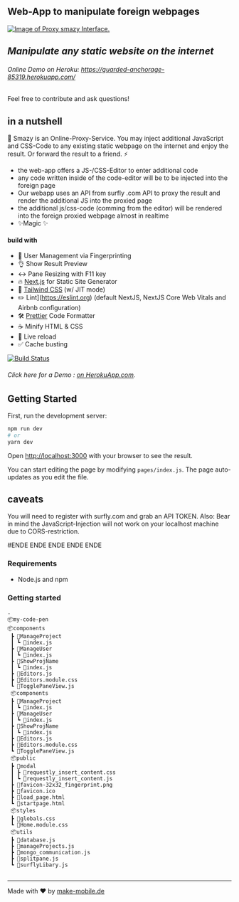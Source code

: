 



## Web-App to manipulate   foreign webpages


[![Image of Proxy smazy Interface.](https://content.screencast.com/users/stefanibus/folders/Capture/media/0d963ef3-c669-485b-b80f-17b192fdb860/LWR_Recording.png 'Image of Proxy smazy Interface.')](https://guarded-anchorage-85319.herokuapp.com/?projectQuery=60fe83abd8d488002d4c3dec)

## _Manipulate any static website on the internet_

###### Online Demo on Heroku:  https://guarded-anchorage-85319.herokuapp.com/
Feel free to contribute and ask questions!




## in a nutshell
🚀  Smazy is an Online-Proxy-Service. You  may inject  additional  JavaScript and CSS-Code to any existing static webpage on the internet and enjoy the result. Or forward the result to a friend. ⚡️

 - the web-app offers a JS-/CSS-Editor to enter additional code
 - any code written inside of the code-editor will be to be injected into the foreign page
 - Our webapp uses an API from  surfly .com API to proxy the result and render the additional JS into the proxied page
 - the additional js/css-code (comming from the editor) will be rendered into the foreign proxied webpage almost in realtime
 - ✨Magic ✨



#### build with 
- 🦁 User Management via Fingerprinting
-  👌 Show Result Preview  
- ↔  Pane Resizing with F11 key 
- 🔥 [Next.js](https://nextjs.org) for Static Site Generator 
- 🎨 [Tailwind CSS](https://tailwindcss.com) (w/ JIT mode) 
- ✏️ Lint](https://eslint.org) (default NextJS, NextJS Core Web Vitals and Airbnb configuration)
- 🛠 [Prettier](https://prettier.io) Code Formatter    
- ☕ Minify HTML & CSS
- 💨 Live reload
- ✅ Cache busting
  



[![Build Status](https://travis-ci.org/joemccann/dillinger.svg?branch=master)](https://travis-ci.org/joemccann/dillinger)


###### Click here for a Demo : [  on HerokuApp.com](https://guarded-anchorage-85319.herokuapp.com/?projectQuery=60fe83abd8d488002d4c3dec).




## Getting Started

First, run the development server:

```bash
npm run dev
# or
yarn dev
```
 
Open [http://localhost:3000](http://localhost:3000) with your browser to see the result. 
   

You can start editing the page by modifying `pages/index.js`. The page auto-updates as you edit the file.
 

## caveats
You will need to register with surfly.com and grab an API TOKEN. Also: Bear in mind the JavaScript-Injection will not work on your localhost machine due to CORS-restriction.    


#ENDE ENDE ENDE ENDE ENDE 

   
 
 
### Requirements

- Node.js and npm

### Getting started
 
```
.
📦my-code-pen
📦components
 ┣ 📂ManageProject
 ┃ ┗ 📜index.js
 ┣ 📂ManageUser
 ┃ ┗ 📜index.js
 ┣ 📂ShowProjName
 ┃ ┗ 📜index.js
 ┣ 📜Editors.js
 ┣ 📜Editors.module.css
 ┗ 📜TogglePaneView.js
 📦components
 ┣ 📂ManageProject
 ┃ ┗ 📜index.js
 ┣ 📂ManageUser
 ┃ ┗ 📜index.js
 ┣ 📂ShowProjName
 ┃ ┗ 📜index.js
 ┣ 📜Editors.js
 ┣ 📜Editors.module.css
 ┗ 📜TogglePaneView.js
 📦public
 ┣ 📂modal
 ┃ ┣ 📜requestly_insert_content.css
 ┃ ┗ 📜requestly_insert_content.js
 ┣ 📜favicon-32x32_fingerprint.png
 ┣ 📜favicon.ico
 ┣ 📜load_page.html
 ┗ 📜startpage.html
 📦styles
 ┣ 📜globals.css
 ┗ 📜Home.module.css
 📦utils
 ┣ 📜database.js
 ┣ 📜manageProjects.js
 ┣ 📜mongo_communication.js
 ┣ 📜splitpane.js
 ┗ 📜surflyLibary.js
  
```
 
 
  
---

Made with ♥ by [make-mobile.de](https://make-mobile.de)  
 
